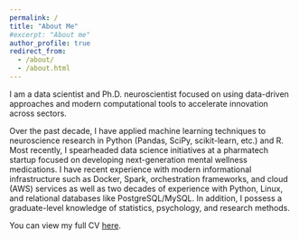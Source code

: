 ```yaml
---
permalink: /
title: "About Me"
#excerpt: "About me"
author_profile: true
redirect_from: 
  - /about/
  - /about.html
---
```


I am a data scientist and Ph.D. neuroscientist focused on using data-driven approaches and modern computational tools to accelerate innovation across sectors.

Over the past decade, I have applied machine learning techniques to neuroscience research in Python (Pandas, SciPy, scikit-learn, etc.) and R. Most recently, I spearheaded data science initiatives at a pharmatech startup focused on developing next-generation mental wellness medications. I have recent experience with modern informational infrastructure such as Docker, Spark, orchestration frameworks, and cloud (AWS) services as well as two decades of experience with Python, Linux, and relational databases like PostgreSQL/MySQL. In addition, I possess a graduate-level knowledge of statistics, psychology, and research methods.

You can view my full CV [here](/cv).
